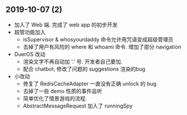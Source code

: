## 2019-10-07 (2)

-   加入了 Web 端. 完成了 web app 的初步开发
-   超管功能加入
    -   isSupervisor & whosyourdaddy 命令允许用咒语变成超级管理员
    -   去掉了用户有风险的 where 和 whoami 命令. 增加了部分 navigation
-   DuerOS 改动
    -   渲染文字不再自动加 '.' 号. 开发者自己要加.
    -   配合 chatbot, 修改了问题的 suggestions 渲染的bug
-   小改动
    -   修复了 RedisCacheAdapter 一直没有正确 unlock 的 bug
    -   去掉了一些 demo 性质的事件监听
    -   简单优化了情景游戏的流程.
    -   AbstractMessageRequest 加入了 runningSpy


